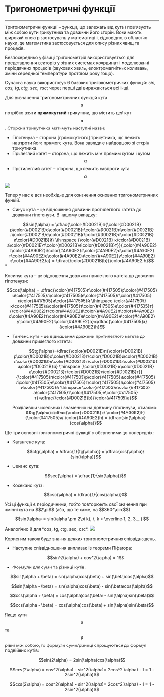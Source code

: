 # <p1>Тригонометричні функції</p1>
----

Тригонометричні функції – функції, що залежать від кута і пов'язують між собою кути трикутника та довжини його сторін. Вони мають широкий спектр застосувань у математиці і, відповідно, в областях науки, де математика застосовується для опису різних явищ та процесів. 

Безпосередньо у фізиці тригонометрія використовується для представлення векторів у різних системах координат і моделюванні періодичних процесів (звукових хвиль, елоктромагнітних коливань, зміни середньої температури протягом року тощо).

Сучасна наука використовує 6 базових тригонометричних функцій: *sin, cos, tg, ctg, sec, csc*; через перші дві виражаються всі інші.


Для визначення тригонометричних функцій кута $$\alpha$$ потрібно взяти **прямокутний** трикутник, що містить цей кут $$\alpha$$. Сторони трикутника матимуть наступні назви:

* <p1>Гіпотенуза</p1> –  сторона [прямокутного] трикутника, що лежить навпроти його прямого кута. Вона завжди є найдовшою зі сторін трикутника.
* <p1>Прилеглий катет</p1> – сторона, що лежить між прямим кутом і кутом $$\alpha$$
* <p1>Протилеглий катет</p1> – сторона, що лежить навпроти кута $$\alpha$$

<img class="image"  src="https://rawgit.com/chudaol/ed-era-book-physics/master/images/Add/trigonometry/1.svg" />

Тепер у нас є все необхідне для означення основних тригонометричних функій. 

* <p><p1>Синус кута</p1> – це відношення довжини протилеглого катета до довжини гіпотенузи. В нашому випадку: </p>
<center>
$$sin(\alpha) =  \dfrac{\color{#D0021B}п{\color{#D0021B}р\color{#D0021B}о\color{#D0021B}т\color{#D0021B}и\color{#D0021B}л\color{#D0021B}е\color{#D0021B}г\color{#D0021B}л\color{#D0021B}и\color{#D0021B}й} \thinspace {\color{#D0021B} к\color{#D0021B}а\color{#D0021B}т\color{#D0021B}е\color{#D0021B}т}}{\color{#4A90E2}г\color{#4A90E2}і\color{#4A90E2}п\color{#4A90E2}о\color{#4A90E2}т\color{#4A90E2}е\color{#4A90E2}н\color{#4A90E2}у\color{#4A90E2}з\color{#4A90E2}а} = \dfrac{\color{#D0021B}b}{\color{#4A90E2}h}$$ </center>
* <p><p1>Косинус кута</p1> – це відношення довжини прилеглого катета до довжини гіпотенузи:</p>
    <center>$$cos(\alpha) = \dfrac{\color{#417505}п\color{#417505}р\color{#417505}и\color{#417505}л\color{#417505}е\color{#417505}г\color{#417505}л\color{#417505}и\color{#417505}й \thinspace \color{#417505}к\color{#417505}а\color{#417505}т\color{#417505}е\color{#417505}т}{\color{#4A90E2}г\color{#4A90E2}і\color{#4A90E2}п\color{#4A90E2}о\color{#4A90E2}т\color{#4A90E2}е\color{#4A90E2}н\color{#4A90E2}у\color{#4A90E2}з\color{#4A90E2}а}=\dfrac{\color{#417505}a}{\color{#4A90E2}h}$$</center>

* <p><p1>Тангенс кута</p1> – це відношення довжини протилеглого катета до довжини прилеглого катета:</p>
    <p><center>$$tg(\alpha)=\dfrac{\color{#D0021B}п{\color{#D0021B}р\color{#D0021B}о\color{#D0021B}т\color{#D0021B}и\color{#D0021B}л\color{#D0021B}е\color{#D0021B}г\color{#D0021B}л\color{#D0021B}и\color{#D0021B}й} \thinspace {\color{#D0021B} к\color{#D0021B}а\color{#D0021B}т\color{#D0021B}е\color{#D0021B}т}}{\color{#417505}п\color{#417505}р\color{#417505}и\color{#417505}л\color{#417505}е\color{#417505}г\color{#417505}л\color{#417505}и\color{#417505}й \thinspace \color{#417505}к\color{#417505}а\color{#417505}т\color{#417505}е\color{#417505}т}=\dfrac{\color{#D0021B}b}{\color{#417505}a}$$</center></p>
    Розділивши чисельних і знаменник на довжину гіпотинузи, отмаємо:
    <center>$$tg(\alpha)=\dfrac{\color{#D0021B}b/ \color{#4A90E2}h}{\color{#417505}a/ \color{#4A90E2}h} = \dfrac{sin(\alpha)}{cos(\alpha)}$$</center>

Ще три основні тригонометричні функції є оберненими до попередніх:

* <p1>Катангенс кута</p1>:
    <p><center>$$ctg(\alpha) = \dfrac{1}{tg(\alpha)} = \dfrac{cos(\alpha)}{sin(\alpha)}$$</center></p>

* <p1>Секанс кута</p1>:
   <p> <center>$$sec(\alpha) = \dfrac{1}{sin(\alpha)}$$</center></p>
* <p1>Косеканс кута</p1>:
   <p> <center>$$csc(\alpha) = \dfrac{1}{cos(\alpha)}$$</center></p>

<p>Усі ці функції є періодичними, тобто повторюють свої значення при змінні кута на $$2\pi$$ (або, що те саме, на $$360^\circ$$)</p>
<p><center>$$sin(\alpha) = sin(\alpha \pm 2\pi k), \, k = \overline{1, 2, 3,...} $$</center></p>
Аналогічно й для *cos, tg, ctg, sec, csc*.

<img class="image"  src="https://rawgit.com/chudaol/ed-era-book-physics/master/images/Add/trigonometry/2.svg" />

<p>Корисним також буде знання деяких тригонометричних співвідношень.</p>

* <p>Наступне співвідношення випливає із теореми Піфагора:</p>
     <center>$$sin^2(\alpha) + cos^2(\alpha) = 1$$</center>

* <p>Формули для суми та різниці кутів:</p>
<p><center>$$sin(\alpha + \beta) = sin(\alpha)cos(\beta) + sin(\beta)cos(\alpha)$$ </center></p>
<p><center>$$sin(\alpha - \beta) = sin(\alpha)cos(\beta) - sin(\beta)cos(\alpha)$$</center></p>
<p><center>$$cos(\alpha + \beta) = cos(\alpha)cos(\beta) - sin(\alpha)sin(\beta)$$</center></p>
<p><center>$$cos(\alpha - \beta) = cos(\alpha)cos(\beta) + sin(\alpha)sin(\beta)$$</center></p>

Якщо кути $$\alpha$$ та $$\beta$$ рівні між собою, то формули суми/різниці спрощуються до формул подвійних кутів:
 <p><center>$$sin(2\alpha) = 2sin(\alpha)cos(\alpha)$$ </center></p>
 <p><center>$$cos(2\alpha) = cos^2(\alpha) - sin^2(\alpha)= 2cos^2(\alpha) - 1 = 1 - 2sin^2(\alpha)$$ </center></p>
 <p><center>$$cos(2\alpha) = cos^2(\alpha) - sin^2(\alpha)= 2cos^2(\alpha) - 1 = 1 - 2sin^2(\alpha)$$ </center></p>







